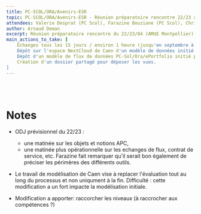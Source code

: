 ```yaml
---
title: PC-SCOL/ORA/Avenirs-ESR
topic: PC-SCOL/ORA/Avenirs-ESR - Réunion préparatoire rencontre 22/23 avril à Montpellier
attendees: Valerie Desprat (PC Scol), Farazine Bouziane (PC Scol), Christophe Turbout (U. Caen), Fanny Houillier (U. Caen), Eric Giraudin (USMB), Aurelie Dupre (U. Lille), Julien Gribonvald (Recia), Arnaud Deman (U. Toulon)
author: Arnaud Deman
excerpt: Réunion préparatoire rencontre du 22/23/04 (AMUE Montpellier) .
main_actions_to_take: [
    Echanges tous les 15 jours / environ 1 heure (jusqu'en septembre à préciser ensuite),
    Dépôt sur l'espace NextCloud de Caen d'un modèle de données initié par Caen,
    Dépôt d'un modèle de flux de données PC-Sol/Ora/ePortfolio initié par PC-Scol,
    Création d'un dossier partagé pour déposer les vues.
]
---
```

<br/><br/>

# Notes
- ODJ prévisionnel du 22/23 : 
    - une matinée sur les objets et notions APC, 
    - une matinée plus opérationnelle sur les echanges de flux, contrat de service, etc. Farazine fait remarquer qu'il serait bon également de préciser les périmères des différents outils.

- Le travail de modélisation de Caen vise à replacer l'évaluation tout au long du processus et non uniqument à la fin. Difficulté : cette modification a un fort impacte la modélisation initiale.

- Modification a apporter: raccorcher les niveaux (à raccrocher aux compétences ?)

